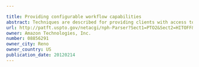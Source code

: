 ```yaml
---

title: Providing configurable workflow capabilities
abstract: Techniques are described for providing clients with access to functionality for creating, configuring and executing defined workflows that manipulate source data in defined manners, such as under the control of a configurable workflow service that is available to multiple remote clients over one or more public networks. A defined workflow for a client may, for example, include multiple interconnected workflow components that are specified by the client and that each are configured to perform one or more types of data manipulation operations on a specified type of input data. The configurable workflow service may further execute the defined workflow at one or more times and in one or more manners, such as in some situations by provisioning multiple computing nodes provided by the configurable workflow service to each implement at least one of the workflow components for the defined workflow.
url: http://patft.uspto.gov/netacgi/nph-Parser?Sect1=PTO2&Sect2=HITOFF&p=1&u=%2Fnetahtml%2FPTO%2Fsearch-adv.htm&r=1&f=G&l=50&d=PALL&S1=08856291&OS=08856291&RS=08856291
owner: Amazon Technologies, Inc.
number: 08856291
owner_city: Reno
owner_country: US
publication_date: 20120214
---
```

